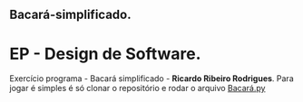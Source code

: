 ## Bacará-simplificado.
# EP - Design de Software.
Exercício programa - Bacará simplificado - __Ricardo Ribeiro Rodrigues__.
Para jogar é simples é só clonar o repositório e rodar o arquivo [Bacará.py](https://github.com/RicardoRibeiroRodrigues/Bacara-simplificado/blob/main/Bacar%C3%A1.py)
